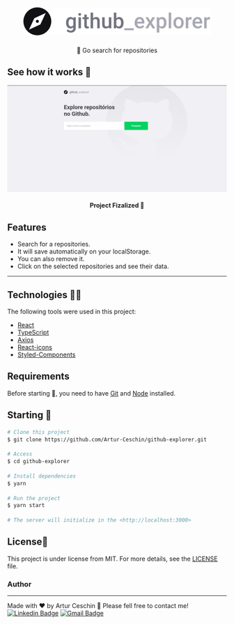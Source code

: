 <h1 align="center">
    <img src="./src/assets/logo.svg" alt="Github_Explorer" />
</h1>
<p align="center">🚀 Go search for repositories</p>

## See how it works 📸
![gif project](./src/assets/githubexplorer.gif)

<h4 align="center"> 
	Project Fizalized 🎉
</h4>

## Features

- Search for a repositories.
- It will save automatically on your localStorage.
- You can also remove it.
- Click on the selected repositories and see their data.

---

## Technologies 👩‍💻

The following tools were used in this project:

- [React](https://pt-br.reactjs.org/)
- [TypeScript](https://www.typescriptlang.org/)
- [Axios](https://github.com/axios/axios)
- [React-icons](https://react-icons.github.io/react-icons/)
- [Styled-Components](https://styled-components.com/)

## Requirements

Before starting 🏁, you need to have [Git](https://git-scm.com) and [Node](https://nodejs.org/en/) installed.

## Starting 🚀

```bash
# Clone this project
$ git clone https://github.com/Artur-Ceschin/github-explorer.git

# Access
$ cd github-explorer

# Install dependencies
$ yarn

# Run the project
$ yarn start

# The server will initialize in the <http://localhost:3000>
```
## License📃

This project is under license from MIT. For more details, see the [LICENSE](./LICENSE.md) file.

### Author
---

Made with ❤️ by Artur Ceschin 👋 Please fell free to contact me!
<br/>
[![Linkedin Badge](https://img.shields.io/badge/-Artur-blue?style=flat-square&logo=Linkedin&logoColor=white&link=https://www.linkedin.com/in/artur-peres-ceschin-programador/)](https://www.linkedin.com/in/artur-peres-ceschin-programador/) 
[![Gmail Badge](https://img.shields.io/badge/-artur.ceschin@.com-c14438?style=flat-square&logo=Gmail&logoColor=white&link=mailto:artur.ceschin@gmail.com)](mailto:artur.ceschin@gmail.com)